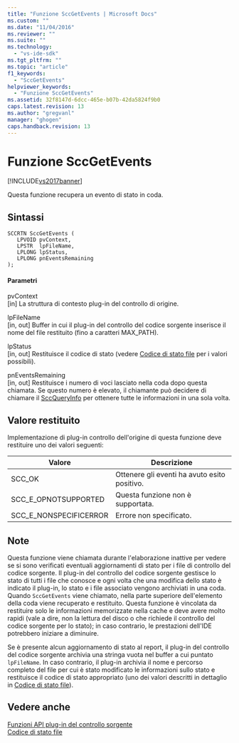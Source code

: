 ```yaml
---
title: "Funzione SccGetEvents | Microsoft Docs"
ms.custom: ""
ms.date: "11/04/2016"
ms.reviewer: ""
ms.suite: ""
ms.technology: 
  - "vs-ide-sdk"
ms.tgt_pltfrm: ""
ms.topic: "article"
f1_keywords: 
  - "SccGetEvents"
helpviewer_keywords: 
  - "Funzione SccGetEvents"
ms.assetid: 32f8147d-6dcc-465e-b07b-42da5824f9b0
caps.latest.revision: 13
ms.author: "gregvanl"
manager: "ghogen"
caps.handback.revision: 13
---
```

# Funzione SccGetEvents
[!INCLUDE[vs2017banner](../code-quality/includes/vs2017banner.md)]

Questa funzione recupera un evento di stato in coda.  
  
## Sintassi  
  
```cpp#  
SCCRTN SccGetEvents (  
   LPVOID pvContext,  
   LPSTR  lpFileName,  
   LPLONG lpStatus,  
   LPLONG pnEventsRemaining  
);  
```  
  
#### Parametri  
 pvContext  
 \[in\] La struttura di contesto plug\-in del controllo di origine.  
  
 lpFileName  
 \[in, out\] Buffer in cui il plug\-in del controllo del codice sorgente inserisce il nome del file restituito \(fino a caratteri MAX\_PATH\).  
  
 lpStatus  
 \[in, out\] Restituisce il codice di stato \(vedere [Codice di stato file](../extensibility/file-status-code-enumerator.md) per i valori possibili\).  
  
 pnEventsRemaining  
 \[in, out\] Restituisce i numero di voci lasciato nella coda dopo questa chiamata. Se questo numero è elevato, il chiamante può decidere di chiamare il [SccQueryInfo](../extensibility/sccqueryinfo-function.md) per ottenere tutte le informazioni in una sola volta.  
  
## Valore restituito  
 Implementazione di plug\-in controllo dell'origine di questa funzione deve restituire uno dei valori seguenti:  
  
|Valore|Descrizione|  
|------------|-----------------|  
|SCC\_OK|Ottenere gli eventi ha avuto esito positivo.|  
|SCC\_E\_OPNOTSUPPORTED|Questa funzione non è supportata.|  
|SCC\_E\_NONSPECIFICERROR|Errore non specificato.|  
  
## Note  
 Questa funzione viene chiamata durante l'elaborazione inattive per vedere se si sono verificati eventuali aggiornamenti di stato per i file di controllo del codice sorgente. Il plug\-in del controllo del codice sorgente gestisce lo stato di tutti i file che conosce e ogni volta che una modifica dello stato è indicato il plug\-in, lo stato e i file associato vengono archiviati in una coda. Quando `SccGetEvents` viene chiamato, nella parte superiore dell'elemento della coda viene recuperato e restituito. Questa funzione è vincolata da restituire solo le informazioni memorizzate nella cache e deve avere molto rapidi \(vale a dire, non la lettura del disco o che richiede il controllo del codice sorgente per lo stato\); in caso contrario, le prestazioni dell'IDE potrebbero iniziare a diminuire.  
  
 Se è presente alcun aggiornamento di stato al report, il plug\-in del controllo del codice sorgente archivia una stringa vuota nel buffer a cui puntato `lpFileName`. In caso contrario, il plug\-in archivia il nome e percorso completo del file per cui è stato modificato le informazioni sullo stato e restituisce il codice di stato appropriato \(uno dei valori descritti in dettaglio in [Codice di stato file](../extensibility/file-status-code-enumerator.md)\).  
  
## Vedere anche  
 [Funzioni API plug\-in del controllo sorgente](../extensibility/source-control-plug-in-api-functions.md)   
 [Codice di stato file](../extensibility/file-status-code-enumerator.md)